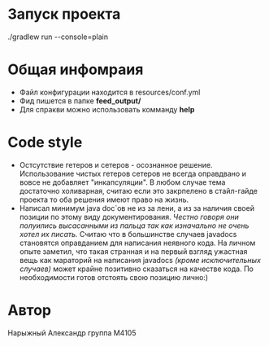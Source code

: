 # Запуск проекта
./gradlew run --console=plain

# Общая инфомраия
* Файл конфигурации находится в resources/conf.yml
* Фид пишется в папке **feed_output/**
* Для спракви можно использовать комманду **help**

# Code style
* Остсутствие гетеров и сетеров - осознанное решение. Использование чистых гетеров сетеров не всегда оправдвано и вовсе не добавляет "инкапсуляции". В любом случае тема достаточно холиварная, считаю если это закрпелено в стайл-гайде проекта то оба решения имеют право на жизнь.
* Написал минимум java doc`ов не из за лени, а из за наличия своей позиции по этому виду документирования. *Честно говоря они полуились высасанными из пальца так как изначально не очень хотел их писать.* Считаю что в большинстве случаев javadocs становятся оправданием для написания неявного кода. На личном опыте заметил, что такая странная и на первый взгляд ужастная вещь как мараторий на написания javadocs *(кроме исключительных случаев)* может крайне позитивно сказаться на качестве кода. По необходимости готов отстоять свою позицию лично:)

# Автор
Нарыжный Александр
группа M4105